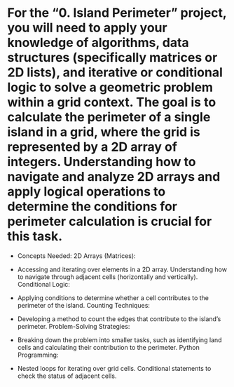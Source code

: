 # For the “0. Island Perimeter” project, you will need to apply your knowledge of algorithms, data structures (specifically matrices or 2D lists), and iterative or conditional logic to solve a geometric problem within a grid context. The goal is to calculate the perimeter of a single island in a grid, where the grid is represented by a 2D array of integers. Understanding how to navigate and analyze 2D arrays and apply logical operations to determine the conditions for perimeter calculation is crucial for this task.

* Concepts Needed:
2D Arrays (Matrices):

* Accessing and iterating over elements in a 2D array.
Understanding how to navigate through adjacent cells (horizontally and vertically).
Conditional Logic:

* Applying conditions to determine whether a cell contributes to the perimeter of the island.
Counting Techniques:

* Developing a method to count the edges that contribute to the island’s perimeter.
Problem-Solving Strategies:

* Breaking down the problem into smaller tasks, such as identifying land cells and calculating their contribution to the perimeter.
Python Programming:

* Nested loops for iterating over grid cells.
Conditional statements to check the status of adjacent cells.
